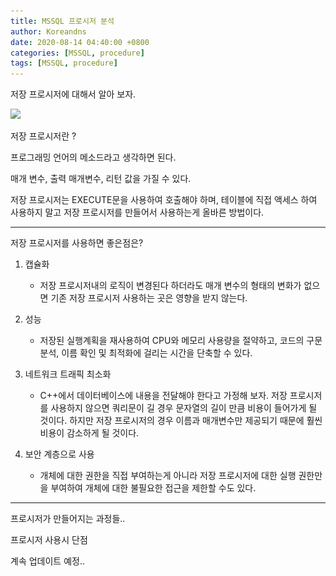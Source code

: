 ```yaml
---
title: MSSQL 프로시저 분석
author: Koreandns
date: 2020-08-14 04:40:00 +0800
categories: [MSSQL, procedure]
tags: [MSSQL, procedure]
---
```




저장 프로시저에 대해서 알아 보자.

![](..\..\img\procedure1.png)



저장 프로시저란 ?

프로그래밍 언어의 메소드라고 생각하면 된다.

매개 변수, 출력 매개변수, 리턴 값을 가질 수 있다.

저장 프로시저는 EXECUTE문을 사용하여 호출해야 하며, 테이블에 직접 액세스 하여 사용하지 말고 저장 프로시저를 만들어서 사용하는게 올바른 방법이다.



---



저장 프로시저를 사용하면 좋은점은?

1. 캡슐화

   - 저장 프로시저내의 로직이 변경된다 하더라도 매개 변수의 형태의 변화가 없으면 기존 저장 프로시저 사용하는 곳은 영향을 받지 않는다.

2. 성능

   - 저장된 실행계획을 재사용하여 CPU와 메모리 사용량을 절약하고, 코드의 구문 분석, 이름 확인 및 최적화에 걸리는 시간을 단축할 수 있다.

3. 네트워크 트래픽 최소화

   - C++에서 데이터베이스에 내용을 전달해야 한다고 가정해 보자. 저장 프로시저를 사용하지 않으면 쿼리문이 길 경우 문자열의 길이 만큼 비용이 들어가게 될 것이다. 하지만 저장 프로시저의 경우 이름과 매개변수만 제공되기 때문에 훨씬 비용이 감소하게 될 것이다.

4. 보안 계층으로 사용

   - 개체에 대한 권한을 직접 부여하는게 아니라 저장 프로시저에 대한 실행 권한만을 부여하여 개체에 대한 불필요한 접근을 제한할 수도 있다.

   

---



프로시저가 만들어지는 과정들..

프로시저 사용시 단점



계속 업데이트 예정..